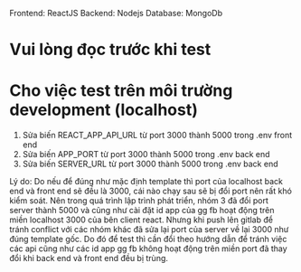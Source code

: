 Frontend: ReactJS
Backend: Nodejs
Database: MongoDb

# Vui lòng đọc trước khi test
# Cho việc test trên môi trường development (localhost)
1. Sửa biến REACT_APP_API_URL từ port 3000 thành 5000 trong .env front end
2. Sửa biến APP_PORT từ port 3000 thành 5000 trong .env back end
3. Sửa biến SERVER_URL từ port 3000 thành 5000 trong .env back end 

Lý do: Do nếu để đúng như mặc định template thì port của localhost back end và front end sẽ đều là 3000, cái nào chạy sau sẽ bị đổi port nên rất khó kiểm soát. Nên trong quá trình lập trình phát triển, nhóm 3 đã đổi port server thành 5000 và cũng như cài đặt id app của gg fb hoạt động trên miền localhost 3000 của bên client react. Nhưng khi push lên gitlab để tránh conflict với các nhóm khác đã sửa lại port của server về lại 3000 như đúng template gốc. Do đó để test thì cần đổi theo hướng dẫn để tránh việc các api cũng như các id app gg fb không hoạt động trên miền port đã thay đổi khi back end và front end đều bị trùng.

